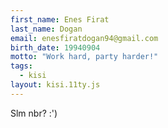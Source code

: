 ```yaml
---
first_name: Enes Firat 
last_name: Dogan
email: enesfiratdogan94@gmail.com
birth_date: 19940904
motto: "Work hard, party harder!"
tags:
  - kisi
layout: kisi.11ty.js
---
```

Slm nbr? :')